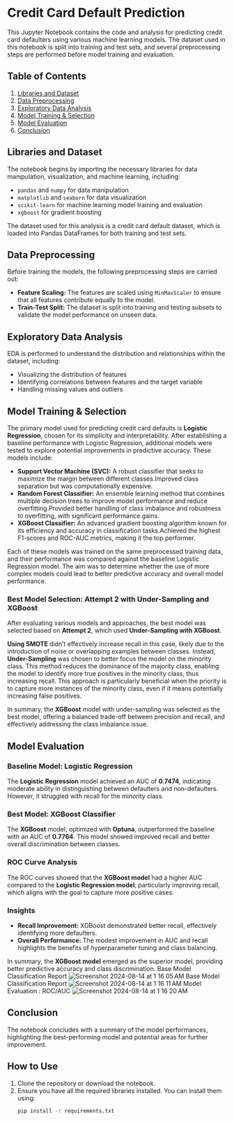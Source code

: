 # Credit Card Default Prediction

This Jupyter Notebook contains the code and analysis for predicting credit card defaulters using various machine learning models. The dataset used in this notebook is split into training and test sets, and several preprocessing steps are performed before model training and evaluation.

## Table of Contents

1. [Libraries and Dataset](#libraries-and-dataset)
2. [Data Preprocessing](#data-preprocessing)
3. [Exploratory Data Analysis](#exploratory-data-analysis)
4. [Model Training & Selection](#model-training-&-Selection)
5. [Model Evaluation](#model-evaluation)
6. [Conclusion](#conclusion)

## Libraries and Dataset

The notebook begins by importing the necessary libraries for data manipulation, visualization, and machine learning, including:

- `pandas` and `numpy` for data manipulation
- `matplotlib` and `seaborn` for data visualization
- `scikit-learn` for machine learning model training and evaluation
- `xgboost` for gradient boosting

The dataset used for this analysis is a credit card default dataset, which is loaded into Pandas DataFrames for both training and test sets.

## Data Preprocessing

Before training the models, the following preprocessing steps are carried out:

- **Feature Scaling:** The features are scaled using `MinMaxScaler` to ensure that all features contribute equally to the model.
- **Train-Test Split:** The dataset is split into training and testing subsets to validate the model performance on unseen data.

## Exploratory Data Analysis

EDA is performed to understand the distribution and relationships within the dataset, including:

- Visualizing the distribution of features
- Identifying correlations between features and the target variable
- Handling missing values and outliers

## Model Training & Selection

The primary model used for predicting credit card defaults is **Logistic Regression**, chosen for its simplicity and interpretability. After establishing a baseline performance with Logistic Regression, additional models were tested to explore potential improvements in predictive accuracy. These models include:

- **Support Vector Machine (SVC):** A robust classifier that seeks to maximize the margin between different classes.Improved class separation but was computationally expensive.
- **Random Forest Classifier:** An ensemble learning method that combines multiple decision trees to improve model performance and reduce overfitting.Provided better handling of class imbalance and robustness to overfitting, with significant performance gains.
- **XGBoost Classifier:** An advanced gradient boosting algorithm known for its efficiency and accuracy in classification tasks.Achieved the highest F1-scores and ROC-AUC metrics, making it the top performer.

Each of these models was trained on the same preprocessed training data, and their performance was compared against the baseline Logistic Regression model. The aim was to determine whether the use of more complex models could lead to better predictive accuracy and overall model performance.

### Best Model Selection: Attempt 2 with Under-Sampling and XGBoost

After evaluating various models and approaches, the best model was selected based on **Attempt 2**, which used **Under-Sampling with XGBoost**. 

**Using SMOTE** didn’t effectively increase recall in this case, likely due to the introduction of noise or overlapping examples between classes. Instead, **Under-Sampling** was chosen to better focus the model on the minority class. This method reduces the dominance of the majority class, enabling the model to identify more true positives in the minority class, thus increasing recall. This approach is particularly beneficial when the priority is to capture more instances of the minority class, even if it means potentially increasing false positives.

In summary, the **XGBoost** model with under-sampling was selected as the best model, offering a balanced trade-off between precision and recall, and effectively addressing the class imbalance issue.

## Model Evaluation

### Baseline Model: Logistic Regression

The **Logistic Regression** model achieved an AUC of **0.7474**, indicating moderate ability in distinguishing between defaulters and non-defaulters. However, it struggled with recall for the minority class.

### Best Model: XGBoost Classifier

The **XGBoost** model, optimized with **Optuna**, outperformed the baseline with an AUC of **0.7764**. This model showed improved recall and better overall discrimination between classes.

### ROC Curve Analysis

The ROC curves showed that the **XGBoost model** had a higher AUC compared to the **Logistic Regression model**, particularly improving recall, which aligns with the goal to capture more positive cases.

### Insights

- **Recall Improvement:** XGBoost demonstrated better recall, effectively identifying more defaulters.
- **Overall Performance:** The modest improvement in AUC and recall highlights the benefits of hyperparameter tuning and class balancing.

In summary, the **XGBoost model** emerged as the superior model, providing better predictive accuracy and class discrimination.
Base Model Classification Report
![Screenshot 2024-08-14 at 1 16 05 AM](https://github.com/user-attachments/assets/ea8e9a60-c19e-4831-b2f4-7869b62b7098)
Base Model Classification Report
![Screenshot 2024-08-14 at 1 16 11 AM](https://github.com/user-attachments/assets/70753b8d-991b-417a-a7fa-2a715bb5aa94)
Model Evaluation : ROC/AUC
![Screenshot 2024-08-14 at 1 16 20 AM](https://github.com/user-attachments/assets/a487ae45-9693-45e5-bfe3-5767a1b1534a)

## Conclusion

The notebook concludes with a summary of the model performances, highlighting the best-performing model and potential areas for further improvement.

## How to Use

1. Clone the repository or download the notebook.
2. Ensure you have all the required libraries installed. You can install them using:
   ```bash
   pip install -r requirements.txt

